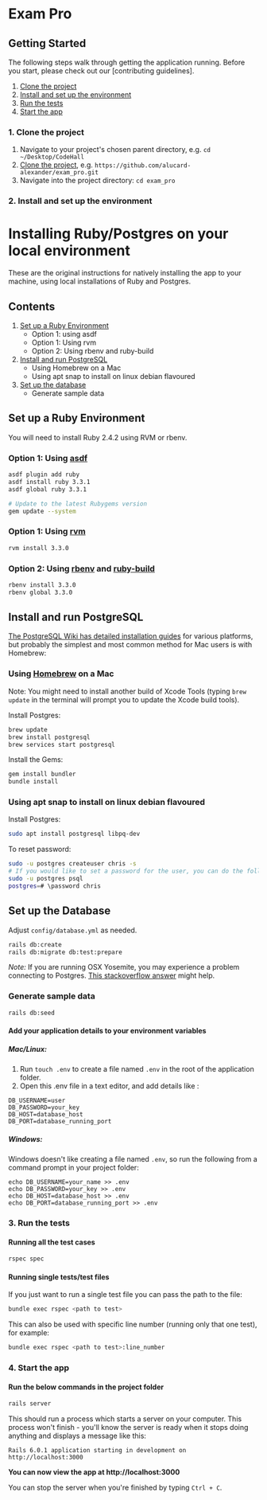 # Exam Pro


## Getting Started

The following steps walk through getting the application running. Before you start, please check out our [contributing guidelines].

1. [Clone the project](#1-clone-the-project)
2. [Install and set up the environment](#2-install-and-set-up-the-environment)
3. [Run the tests](#3-run-the-tests)
4. [Start the app](#4-start-the-app)

### 1. Clone the project

1. Navigate to your project's chosen parent directory, e.g. `cd ~/Desktop/CodeHall`
2. [Clone the project](https://help.github.com/articles/cloning-a-repository/), e.g. `https://github.com/alucard-alexander/exam_pro.git`
3. Navigate into the project directory: `cd exam_pro`



### 2. Install and set up the environment

# Installing Ruby/Postgres on your local environment

These are the original instructions for natively installing the app to your machine, using local installations of Ruby and Postgres.

## Contents
1. [Set up a Ruby Environment](#set-up-a-ruby-environment)
    - Option 1: using asdf
    - Option 1: Using rvm
    - Option 2: Using rbenv and ruby-build
2. [Install and run PostgreSQL](#install-and-run-postgresql)
    - Using Homebrew on a Mac
    - Using apt snap to install on linux debian flavoured
3. [Set up the database](#set-up-the-database)
    - Generate sample data

## Set up a Ruby Environment

You will need to install Ruby 2.4.2 using RVM or rbenv.


### Option 1: Using [asdf](https://gorails.com/setup/ubuntu/22.04#ruby)
```bash
asdf plugin add ruby
asdf install ruby 3.3.1
asdf global ruby 3.3.1

# Update to the latest Rubygems version
gem update --system
```

### Option 1: Using [rvm](https://rvm.io/rvm/install)

```bash
rvm install 3.3.0
```

### Option 2: Using [rbenv](https://github.com/sstephenson/rbenv) and [ruby-build](https://github.com/sstephenson/ruby-build)

```bash
rbenv install 3.3.0
rbenv global 3.3.0
```

## Install and run PostgreSQL

[The PostgreSQL Wiki has detailed installation guides](https://wiki.postgresql.org/wiki/Detailed_installation_guides) for various platforms, but probably the simplest and most common method for Mac users is with Homebrew:

### Using [Homebrew](https://brew.sh/) on a Mac

Note: You might need to install another build of Xcode Tools (typing `brew update` in the terminal will prompt you to update the Xcode build tools).

Install Postgres:
```bash
brew update
brew install postgresql
brew services start postgresql
```

Install the Gems:
```bash
gem install bundler
bundle install
```

### Using apt snap to install on linux debian flavoured
Install Postgres:
```bash
sudo apt install postgresql libpq-dev
```

To reset password:
```bash
sudo -u postgres createuser chris -s
# If you would like to set a password for the user, you can do the following
sudo -u postgres psql
postgres=# \password chris
```


## Set up the Database

Adjust `config/database.yml` as needed.

```bash
rails db:create
rails db:migrate db:test:prepare
```

*Note:* If you are running OSX Yosemite, you may experience a problem connecting to
Postgres. [This stackoverflow answer](http://stackoverflow.com/a/26458194/1510063) might help.

### Generate sample data

```bash
rails db:seed
```

#### Add your application details to your environment variables

##### Mac/Linux:
1. Run `touch .env` to create a file named `.env` in the root of the application folder.
2. Open this .env file in a text editor, and add details like :
```
DB_USERNAME=user
DB_PASSWORD=your_key
DB_HOST=database_host
DB_PORT=database_running_port
```

##### Windows:
Windows doesn't like creating a file named `.env`, so run the following
from a command prompt in your project folder:
```
echo DB_USERNAME=your_name >> .env
echo DB_PASSWORD=your_key >> .env
echo DB_HOST=database_host >> .env
echo DB_PORT=database_running_port >> .env
```

### 3. Run the tests

#### Running all the test cases
```bash
rspec spec
```

#### Running single tests/test files

If you just want to run a single test file you can pass the path to the file:
```bash
bundle exec rspec <path to test>
```

This can also be used with specific line number (running only that one test), for example:
```bash
bundle exec rspec <path to test>:line_number
```
### 4. Start the app

#### Run the below commands in the project folder
```bash
rails server
```

This should run a process which starts a server on your computer. This process won't finish - you'll know the server is ready when it stops doing anything and displays a message like this:
```
Rails 6.0.1 application starting in development on http://localhost:3000
```

**You can now view the app at http://localhost:3000**

You can stop the server when you're finished by typing `Ctrl + C`.


